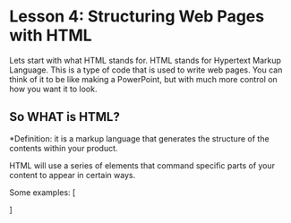 # Lesson 4: Structuring Web Pages with HTML

Lets start with what HTML stands for. HTML stands for Hypertext Markup Language. This is a type of code that is used to write web pages.
You can think of it to be like making a PowerPoint, but with much more control on how you want it to look.

## So WHAT is HTML?

*Definition: it is a markup language that generates the structure of the contents within your product. 

HTML will use a series of elements that command specific parts of your content to appear in certain ways.

Some examples:
[<p></p>]
